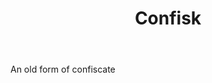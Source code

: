 ---
title: Confisk
letter: C
permalink: "/definitions/bld-confisk.html"
body: An old form of confiscate
published_at: '2018-07-07'
source: Black's Law Dictionary 2nd Ed (1910)
layout: post
---